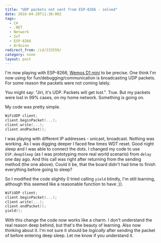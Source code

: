 ```yaml
---
title: "UDP packets not sent from ESP-8266 - solved"
date: 2016-04-20T11:38:00Z
tags:
  - C#
  - .NET
  - Network
  - IoT
  - ESP-8266
  - Arduino
redirect_from: /id/233559/
category: none
layout: post
---
```

I'm now playing with ESP-8266, [Wemos D1 mini][1] to be precise. One think I'm now using for fun/debugging/communication is broadcasting UDP packets. For some reason the packets were not coming lately.

You might say: "Jiri, it's UDP. Packets will get lost.". True. But my packets were lost in 99% cases, on my home network. Something is going on.

<!-- excerpt -->

My code was pretty simple.

```cpp
WiFiUDP client;
client.beginPacket(...);
client.write(...);
client.endPacket();
```

I was playing with different IP addresses - unicast, broadcast. Nothing was working. As I was digging deeper I faced few times WDT reset. Good night sleep and I was able to connect the dots. I changed my code to use `ESP.deepSleep` (as I was prototyping more real world scenario) from `delay` one day ago. And this call was right after returning from the sending method (the one above). Could it be, that the board didn't had time to finish everything before going to sleep?

So I modified the code slightly (I tried calling `yield` blindly, I'm still learning, although this seemed like a reasonable function to have ;)).

```cpp
WiFiUDP client;
client.beginPacket(...);
client.write(...);
client.endPacket();
yield();
```

With this change the code now works like a charm. I don't understand the real reason deep behind, but that's the beauty of learning. Also now thinking about it. I'm not sure it should be _logically_ after sending the packet of before entering deep sleep. Let me know if you understand it.

[1]: http://www.wemos.cc/Products/d1_mini.html
